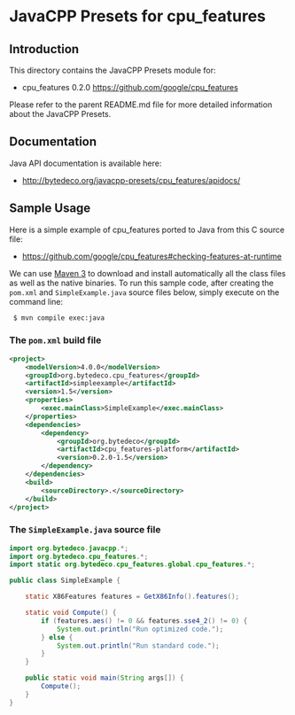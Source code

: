 JavaCPP Presets for cpu_features
================================

Introduction
------------
This directory contains the JavaCPP Presets module for:

 * cpu_features 0.2.0  https://github.com/google/cpu_features

Please refer to the parent README.md file for more detailed information about the JavaCPP Presets.


Documentation
-------------
Java API documentation is available here:

 * http://bytedeco.org/javacpp-presets/cpu_features/apidocs/


Sample Usage
------------
Here is a simple example of cpu_features ported to Java from this C source file:

 * https://github.com/google/cpu_features#checking-features-at-runtime

We can use [Maven 3](http://maven.apache.org/) to download and install automatically all the class files as well as the native binaries. To run this sample code, after creating the `pom.xml` and `SimpleExample.java` source files below, simply execute on the command line:
```bash
 $ mvn compile exec:java
```

### The `pom.xml` build file
```xml
<project>
    <modelVersion>4.0.0</modelVersion>
    <groupId>org.bytedeco.cpu_features</groupId>
    <artifactId>simpleexample</artifactId>
    <version>1.5</version>
    <properties>
        <exec.mainClass>SimpleExample</exec.mainClass>
    </properties>
    <dependencies>
        <dependency>
            <groupId>org.bytedeco</groupId>
            <artifactId>cpu_features-platform</artifactId>
            <version>0.2.0-1.5</version>
        </dependency>
    </dependencies>
    <build>
        <sourceDirectory>.</sourceDirectory>
    </build>
</project>
```

### The `SimpleExample.java` source file
```java
import org.bytedeco.javacpp.*;
import org.bytedeco.cpu_features.*;
import static org.bytedeco.cpu_features.global.cpu_features.*;

public class SimpleExample {

    static X86Features features = GetX86Info().features();

    static void Compute() {
        if (features.aes() != 0 && features.sse4_2() != 0) {
            System.out.println("Run optimized code.");
        } else {
            System.out.println("Run standard code.");
        }
    }

    public static void main(String args[]) {
        Compute();
    }
}
```
